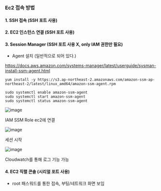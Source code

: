 ### Ec2 접속 방법

#### 1. SSH 접속 (SSH 포트 사용)

#### 2. EC2 인스턴스 연결 (SSH 포트 사용)

#### 3. Session Manager (SSH 포트 사용 X, only IAM 권한만 필요)

- Agent 설치 (일반적으로 되어 있다.)

https://docs.aws.amazon.com/systems-manager/latest/userguide/sysman-install-ssm-agent.html

```
yum install -y https://s3.ap-northeast-2.amazonaws.com/amazon-ssm-ap-northeast-2/latest/linux_amd64/amazon-ssm-agent.rpm

sudo systemctl enable amazon-ssm-agent
sudo systemctl start amazon-ssm-agent
sudo systemctl status amazon-ssm-agent
```


![image](https://user-images.githubusercontent.com/38831314/142751838-ac1120c2-5b85-4a4e-ac27-b916cf4efd21.png)

IAM SSM Role ec2에 연결

![image](https://user-images.githubusercontent.com/38831314/142751888-d2b31a7e-a714-4660-80ea-32868631afdc.png)

세션 시작

![image](https://user-images.githubusercontent.com/38831314/142751925-3122a12c-8ca2-426a-8574-5881cb52e57c.png)

Cloudwatch를 통해 로그 기능 가능

#### 4. EC2 직렬 콘솔 (시리얼 포트 사용)

- root 패스워드를 통한 접속, 부팅/네트워크 화면 보임
